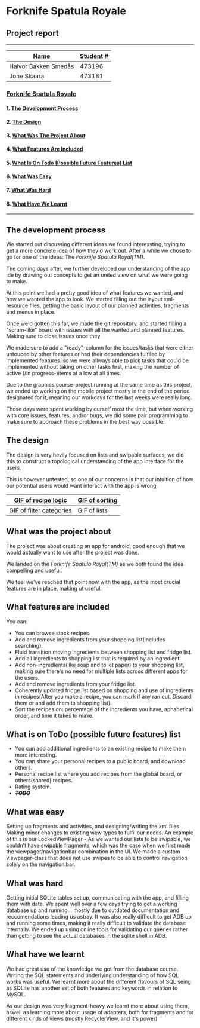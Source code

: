 # Forknife Spatula Royale
## Project report
---
|         Name          | Student # | 
| --------------------- | --------- | 
|Halvor Bakken Smedås   |   473196  |
|Jone Skaara            |   473181  |

### [Forknife Spatula Royale](#forknife-spatula-royale)

#### 1. [The Development Process](#the-development-process)
#### 2. [The Design](#the-design)
#### 3. [What Was The Project About](#what-was-the-project-about)
#### 4. [What Features Are Included](#what-features-are-included)
#### 5. [What Is On Todo (Possible Future Features) List](#what-is-on-todo-possible-future-features-list)
#### 6. [What Was Easy](#what-was-easy)
#### 7. [What Was Hard](#what-was-hard)
#### 8. [What Have We Learnt](#what-have-we-learnt)


---
## The development process
We started out discussing different ideas we found interessting, trying to get a more concrete idea of how they'd work out. After a while we chose to go for one of the ideas: The _Forknife Spatula Royal(TM)_.

The coming days after, we further developed our understanding of the app ide by drawing out concepts to get an united view on what we were going to make.

At this point we had a pretty good idea of what features we wanted, and how we wanted the app to look. We started filling out the layout xml-resource files, getting the basic layout of our planned activities, fragments and menus in place.

Once we'd gotten this far, we made the git repository, and started filling a "scrum-like" board with issues with all the wanted and planned features. Making sure to close issues once they


We made sure to add a "ready"-column for the issues/tasks that were either untouced by other features or had their dependencies fulfiled by implemented features. so we were allways able to pick tasks that could be implemented without taking on other tasks first, making the number of active (/in progress-)items at a low at all times.

Due to the graphics course-project running at the same time as this project, we ended up working on the mobile project mostly in the end of the period designated for it, meaning our workdays for the last weeks were really long. 

Those days were spent working by ourself most the time, but when working with core issues, features, and/or bugs, we did some pair programming to make sure to approach these problems in the best way possible.

## The design

The design is very hevily focused on lists and swipable surfaces, we did this to construct a topological understanding of the app interface for the users. 

This is however untested, so one of our concerns is that our intuition of how our potential users would want interact with the app is wrong. 

| [GIF of recipe logic](https://i.imgur.com/R32hyGa.gifv) |  [GIF of sorting](https://i.imgur.com/yPB4Zud.gifv)
| -------- | -------- |
|[GIF of filter categories](https://i.imgur.com/a6gpaju.gifv)| [GIF of lists](https://i.imgur.com/pA024xS.gifv)     |



## What was the project about
The project was about creating an app for android, good enough that we would actually want to use after the project was done.

We landed on the _Forknife Spatula Royal(TM)_ as we both found the idea compelling and useful.

We feel we've reached that point now with the app, as the most crucial features are in place, making ut useful.

## What features are included
You can:
- You can browse stock recipes.
- Add and remove ingredients from your shopping list(includes searching).
- Fluid transition moving ingredients between shopping list and fridge list.
- Add all ingredients to shopping list that is required by an ingredient.
- Add non-ingredients(like soap and toilet paper) to your shopping list, making sure there's no need for multiple lists across different apps for the users.
- Add and remove ingredients from your fridge list.
- Coherently updated fridge list based on shopping and use of ingredients in recipes(After you make a recipe, you can mark if any ran out. Discard them or and add them to shopping list).
- Sort the recipes on: percentage of the ingredients you have, aphabetical order, and time it takes to make.

## What is on ToDo (possible future features) list
- You can add additional ingredients to an existing recipe to make them more interesting.
- You can share your personal recipes to a public board, and download others.
- Personal recipe list where you add recipes from the global board, or others(shared) recipes.
- Rating system. 
- ~~_**TODO**_~~
## What was easy
Setting up fragments and activities, and designing/writing the xml files.
Making minor changes to existing view types to fulfil our needs. An example of this is our LockedViewPager - As we wanted our lists to be swipable, we couldn't have swipable fragments, which was the case when we first made the viewpager/navigationbar combination in the UI. We made a custom viewpager-class that does not use swipes to be able to control navigation solely on the navigation bar.

## What was hard
Getting initial SQLite tables set up, communicating with the app, and filling them with data. We spent well over a few days trying to get a working database up and running... mostly due to outdated documentation and reccomendations leading us astray.
It was also really difficult to get ADB up and running some times, making it really difficult to validate the database internally. We ended up using online tools for validating our queries rather than getting to see the actual databases in the sqlite shell in ADB.


## What have we learnt
We had great use of the knowledge we got from the database course. Writing the SQL statements and underlying understanding of how SQL works was useful. We learnt more about the different flavours of SQL seing as SQLite has another set of both features and keywords in relation to MySQL.

As our design was very fragment-heavy we learnt more about using them, aswell as learning more about usage of adapters, both for fragments and for different kinds of views (mostly RecyclerView, and it's power)
